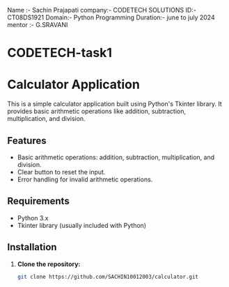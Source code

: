 Name :- Sachin Prajapati
company:- CODETECH SOLUTIONS
ID:-CT08DS1921
Domain:- Python Programming
Duration:- june to july 2024
mentor :- G.SRAVANI



# CODETECH-task1
# Calculator Application

This is a simple calculator application built using Python's Tkinter library. It provides basic arithmetic operations like addition, subtraction, multiplication, and division.

## Features

- Basic arithmetic operations: addition, subtraction, multiplication, and division.
- Clear button to reset the input.
- Error handling for invalid arithmetic operations.

## Requirements

- Python 3.x
- Tkinter library (usually included with Python)

## Installation

1. **Clone the repository:**
   ```sh
   git clone https://github.com/SACHIN10012003/calculator.git
